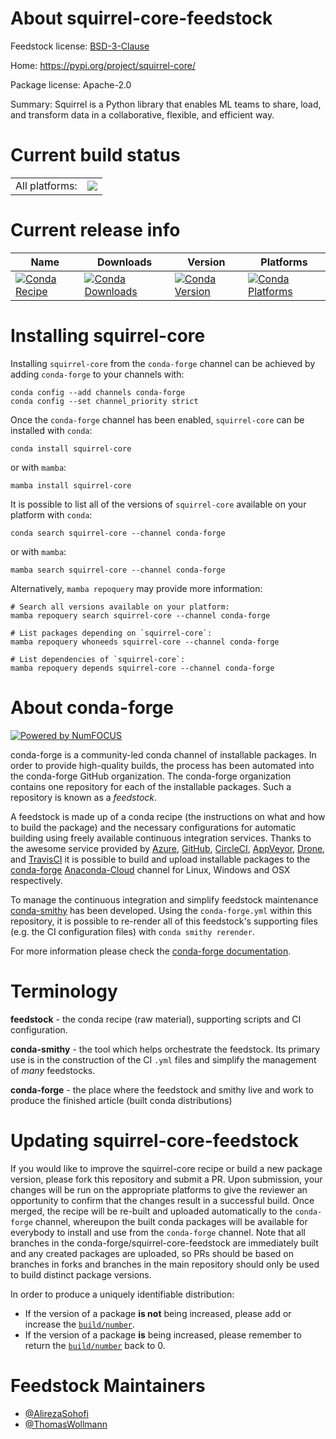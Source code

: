 About squirrel-core-feedstock
=============================

Feedstock license: [BSD-3-Clause](https://github.com/conda-forge/squirrel-core-feedstock/blob/main/LICENSE.txt)

Home: https://pypi.org/project/squirrel-core/

Package license: Apache-2.0

Summary: Squirrel is a Python library that enables ML teams to share, load, and transform data in a collaborative, flexible, and efficient way.

Current build status
====================


<table><tr><td>All platforms:</td>
    <td>
      <a href="https://dev.azure.com/conda-forge/feedstock-builds/_build/latest?definitionId=15890&branchName=main">
        <img src="https://dev.azure.com/conda-forge/feedstock-builds/_apis/build/status/squirrel-core-feedstock?branchName=main">
      </a>
    </td>
  </tr>
</table>

Current release info
====================

| Name | Downloads | Version | Platforms |
| --- | --- | --- | --- |
| [![Conda Recipe](https://img.shields.io/badge/recipe-squirrel--core-green.svg)](https://anaconda.org/conda-forge/squirrel-core) | [![Conda Downloads](https://img.shields.io/conda/dn/conda-forge/squirrel-core.svg)](https://anaconda.org/conda-forge/squirrel-core) | [![Conda Version](https://img.shields.io/conda/vn/conda-forge/squirrel-core.svg)](https://anaconda.org/conda-forge/squirrel-core) | [![Conda Platforms](https://img.shields.io/conda/pn/conda-forge/squirrel-core.svg)](https://anaconda.org/conda-forge/squirrel-core) |

Installing squirrel-core
========================

Installing `squirrel-core` from the `conda-forge` channel can be achieved by adding `conda-forge` to your channels with:

```
conda config --add channels conda-forge
conda config --set channel_priority strict
```

Once the `conda-forge` channel has been enabled, `squirrel-core` can be installed with `conda`:

```
conda install squirrel-core
```

or with `mamba`:

```
mamba install squirrel-core
```

It is possible to list all of the versions of `squirrel-core` available on your platform with `conda`:

```
conda search squirrel-core --channel conda-forge
```

or with `mamba`:

```
mamba search squirrel-core --channel conda-forge
```

Alternatively, `mamba repoquery` may provide more information:

```
# Search all versions available on your platform:
mamba repoquery search squirrel-core --channel conda-forge

# List packages depending on `squirrel-core`:
mamba repoquery whoneeds squirrel-core --channel conda-forge

# List dependencies of `squirrel-core`:
mamba repoquery depends squirrel-core --channel conda-forge
```


About conda-forge
=================

[![Powered by
NumFOCUS](https://img.shields.io/badge/powered%20by-NumFOCUS-orange.svg?style=flat&colorA=E1523D&colorB=007D8A)](https://numfocus.org)

conda-forge is a community-led conda channel of installable packages.
In order to provide high-quality builds, the process has been automated into the
conda-forge GitHub organization. The conda-forge organization contains one repository
for each of the installable packages. Such a repository is known as a *feedstock*.

A feedstock is made up of a conda recipe (the instructions on what and how to build
the package) and the necessary configurations for automatic building using freely
available continuous integration services. Thanks to the awesome service provided by
[Azure](https://azure.microsoft.com/en-us/services/devops/), [GitHub](https://github.com/),
[CircleCI](https://circleci.com/), [AppVeyor](https://www.appveyor.com/),
[Drone](https://cloud.drone.io/welcome), and [TravisCI](https://travis-ci.com/)
it is possible to build and upload installable packages to the
[conda-forge](https://anaconda.org/conda-forge) [Anaconda-Cloud](https://anaconda.org/)
channel for Linux, Windows and OSX respectively.

To manage the continuous integration and simplify feedstock maintenance
[conda-smithy](https://github.com/conda-forge/conda-smithy) has been developed.
Using the ``conda-forge.yml`` within this repository, it is possible to re-render all of
this feedstock's supporting files (e.g. the CI configuration files) with ``conda smithy rerender``.

For more information please check the [conda-forge documentation](https://conda-forge.org/docs/).

Terminology
===========

**feedstock** - the conda recipe (raw material), supporting scripts and CI configuration.

**conda-smithy** - the tool which helps orchestrate the feedstock.
                   Its primary use is in the construction of the CI ``.yml`` files
                   and simplify the management of *many* feedstocks.

**conda-forge** - the place where the feedstock and smithy live and work to
                  produce the finished article (built conda distributions)


Updating squirrel-core-feedstock
================================

If you would like to improve the squirrel-core recipe or build a new
package version, please fork this repository and submit a PR. Upon submission,
your changes will be run on the appropriate platforms to give the reviewer an
opportunity to confirm that the changes result in a successful build. Once
merged, the recipe will be re-built and uploaded automatically to the
`conda-forge` channel, whereupon the built conda packages will be available for
everybody to install and use from the `conda-forge` channel.
Note that all branches in the conda-forge/squirrel-core-feedstock are
immediately built and any created packages are uploaded, so PRs should be based
on branches in forks and branches in the main repository should only be used to
build distinct package versions.

In order to produce a uniquely identifiable distribution:
 * If the version of a package **is not** being increased, please add or increase
   the [``build/number``](https://docs.conda.io/projects/conda-build/en/latest/resources/define-metadata.html#build-number-and-string).
 * If the version of a package **is** being increased, please remember to return
   the [``build/number``](https://docs.conda.io/projects/conda-build/en/latest/resources/define-metadata.html#build-number-and-string)
   back to 0.

Feedstock Maintainers
=====================

* [@AlirezaSohofi](https://github.com/AlirezaSohofi/)
* [@ThomasWollmann](https://github.com/ThomasWollmann/)

